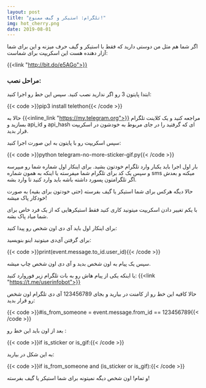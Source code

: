 ```yaml
---
layout: post
title: "تلگرام: استیکر و گیف ممنوع!"
img: hot_cherry.png
date: 2019-08-01
---
```


اگر شما هم مثل من دوستی دارید که فقط با استیکر و گیف حرف میزنه و این برای شما آزار دهنده هست این اسکریپت برای شماست:

{{<link "http://bit.do/e5AGo">}}

<h3>مراحل نصب:</h3>

ابتدا پایتون 3 رو اگر ندارید نصب کنید. سپس این خط رو اجرا کنید:

{{< code >}}pip3 install telethon{{< /code >}}

حالا به {{<inline_link "https://my.telegram.org">}} مراجعه کنید و یک کلاینت تلگرام بسازید و api_id و api_hash ای که گرفتید را در جای مربوط به خودشون در اسکریپت قرار بدید.

سپس اسکریپت رو با پایتون به این صورت اجرا کنید:

{{< code >}}python telegram-no-more-sticker-gif.py{{< /code >}}     

بار اول اجرا باید یکبار وارد تلگرام خودتون بشید. برای اینکار اول شماره شما رو میپرسه و سپس یک کد برای تلگرام شما میفرسته یا اینکه به همون شماره sms میکنه و بعدش اگر تلگرامتون پسورد داشته باشه باید وارد کنید تا وارد بشه.

حالا دیگه هرکس برای شما استیکر یا گیف بفرسته (حتی خودتون برای بقیه) به صورت خودکار پاک میشه!

با یکم تغییر دادن اسکریپت میتونید کاری کنید فقط استیکرهایی که از یک فرد خاص برای شما میاد پاک بشه.

برای اینکار اول باید آی دی اون شخص رو پیدا کنید:

برای گرفتن آی‌دی میتونید اینو بنویسید:

{{< code >}}print(event.message.to_id.user_id){{< /code >}}

سپس یک پیام به اون شخص بدید و آی دی اون شخص چاپ میشه.

یا اینکه یکی از پیام هاش رو به بات تلگرام زیر فوروارد کنید:
{{<link "https://t.me/userinfobot">}}

حالا کافیه این خط رو از کامنت در بیارید و بجای 123456789 آی دی تلگرام اون شخص رو قرار بدید:

{{< code >}}#is_from_someone = event.message.from_id == 123456789{{< /code >}}

بعد از اون باید این خط رو :

{{< code >}}if is_sticker or is_gif:{{< /code >}}

به این شکل در بیارید:

{{< code >}}if is_from_someone and (is_sticker or is_gif):{{< /code >}}

و تمام! اون شخص دیگه نمیتونه برای شما استیکر یا گیف بفرسته!